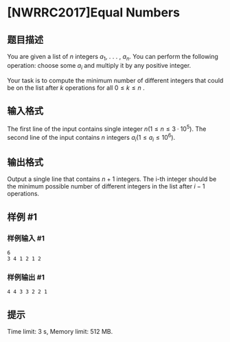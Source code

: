 # [NWRRC2017]Equal Numbers

## 题目描述



You are given a list of $n$ integers $a_{1},$ . . . , $a_{n}.$ You can perform the following operation: choose some $a_{i}$ and multiply it by any positive integer.

Your task is to compute the minimum number of different integers that could be on the list after $k$ operations for all $0 \le k \le n$ .



## 输入格式



The first line of the input contains single integer $n (1 \le n \le 3·10^{5}).$ The second line of the input contains $n$ integers $a_{i} (1 \le a_{i} \le 10^{6}).$



## 输出格式



Output a single line that contains $n + 1$ integers. The i-th integer should be the minimum possible number of different integers in the list after $i − 1$ operations.



## 样例 #1

### 样例输入 #1
```
6
3 4 1 2 1 2
```

### 样例输出 #1

```
4 4 3 3 2 2 1
```

## 提示

Time limit: 3 s, Memory limit: 512 MB. 



